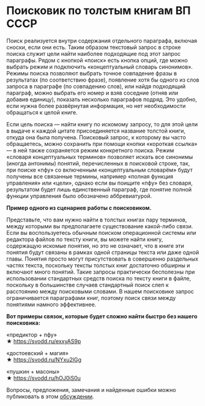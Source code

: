 # Поисковик по толстым книгам ВП СССР

Поиск реализуется внутри содержания отдельного параграфа, включая сноски, если они есть. Таким образом текстовый запрос в строке поиска служит цели найти наиболее подходящие под этот запрос параграфы. Рядом с кнопкой «поиск» есть кнопка опций, где можно выбрать режим и подключить «концептуальный словарь синонимов». Режимы поиска позволяют выбрать точное совпадение фразы в результатах (по соответствию фразе), появление хотя бы одного из слов запроса в параграфе (по совпадению слов), или найдя подходящий параграф, можно выбрать его номер и взяв соседние (отняв или добавив единицу), показать несколько параграфов подряд. Это удобно, если нужна более развёрнутая информация, но нет необходимости обращаться к целой книге.

Если цель поиска — найти книгу по искомому запросу, то для этой цели в выдаче к каждой цитате присоединяется название толстой книги, откуда она была получена. Поисковый запрос, к которому вы часто обращаетесь, можно сохранить при помощи кнопки «короткая ссылка» — в ней также сохраняется режим конкретного поиска. Режим «словаря концептуальных терминов» позволяет искать все синонимы (иногда антонимы) понятий, перечисленных в поисковой строке, так, при поиске «пфу» со включенным «концептуальным словарём» будут получены все связанные термины, например «полная функция управления» или «цели», однако если вы поищите «пфу» без словаря, результатом будет лишь единственный параграф, где понятие полной функции управления было обозначено аббревиатурой.

**Пример одного из сценариев работы с поисковиком.**

Представьте, что вам нужно найти в толстых книгах пару терминов, между которыми вы предполагаете существование какой-либо связи. Если вы воспользуетесь обычным поиском операционной системы или редактора файлов по тексту книги, вы можете найти книгу, содержащую искомые понятия, но это не означает, что в книге эти понятия будут связаны в рамках одной страницы текста или даже одной главы. Понятия просто могут присутствовать в совершенно раздельных частях текста, поскольку тексты толстых книг достаточно обширны и включают много понятий. Такие запросы практически бесполезны при использовании стандартных средств поиска по тексту книги в файле, поскольку в большинстве случаев стандартный поиск слеп к расстоянию между поисковыми словами. В нашем поисковике запрос ограничивается параграфами книг, поэтому поиск связи между понятиями намного эффективнее.

**Вот примеры связок, которые будет сложно найти быстро без нашего поисковика:**

«предиктор + пфу»<br>
★ https://svodd.ru/exxyAS9p

«достоевский + магия»<br>
★ https://svodd.ru/NYxu2lGg

«пушкин + масоны»<br>
★ https://svodd.ru/hOJ0iS0u

Вопросы, предложения, замечания и найденные ошибки можно публиковать в этом [обсуждении](https://github.com/terratensor/kob-library-app/discussions/16).
